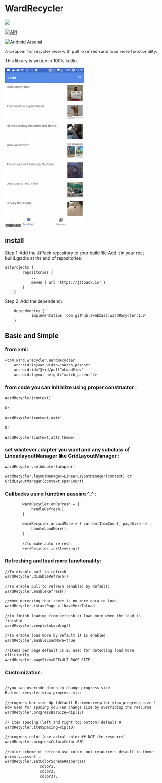 
# WardRecycler

[![](https://jitpack.io/v/swabbass/wardRecycler.svg)](https://jitpack.io/#swabbass/wardRecycler) 

[![API](https://img.shields.io/badge/API-21%2B-brightgreen.svg?style=flat)](https://android-arsenal.com/api?level=21)

[![Android Arsenal]( https://img.shields.io/badge/Android%20Arsenal-WardRecycler-green.svg?style=flat )]( https://android-arsenal.com/details/1/7333 )

A wrapper for recycler view with pull to refresh and load more functionality.

This library is written in 100% kotlin.

![](2mz4n6.gif)

## install

Step 1. Add the JitPack repository to your build file
Add it in your root build.gradle at the end of repositories:

```
allprojects {
		repositories {
			...
			maven { url 'https://jitpack.io' }
		}
	}
```

Step 2. Add the dependency

```
	dependencies {
	        implementation 'com.github.swabbass:wardRecycler:1.0'
	}
```

## Basic and Simple

### from xml:
```
<com.ward.wrecycler.WardRecycler
    android:layout_width="match_parent"
    android:id="@+id/pullToLoadView"
    android:layout_height="match_parent"/>
```

### from code you can initialize using proper constructor :

```
WardRecycler(context)

Or

WardRecycler(context,attr)

Or

WardRecycler(context,attr,theme)
```

### set whatever adapter you want and any subclass of LinearlayoutManager like GridLayoutManager :

```
wardRecycler.setAdapter(adapter)

wardRecycler.layoutManager=LinearLayoutManager(context) or GridLayoutManager(context,spanCount)
```

### Callbacks using function passing ^_^ :

```
        wardRecycler.onRefresh = {
            handleRefresh()
        }
       
        wardRecycler.onLoadMore = { currentItemCount, pageSize ->
            handleLoadMore()
        }
        
        //to make auto refresh 
        wardRecycler.initLoading()
```

### Refreshing and load more functionality:

```
//To disable pull to refresh
wardRecycler.disableRefresh()

//To enable pull to refresh (enabled by default)
wardRecycler.enableRefresh()

//When detecting that there is no more data to load
wardRecycler.isLastPage = !haveMoreToLoad

//to finish loading from refresh or load more when the load is finished
wardRecycler.completeLoading()

//to enable load more by default it is enabled
wardRecycler.enableLoadMore=true

//items per page default is 25 used for detecting load more efficiently
wardRecycler.pageSize=DEFAULT_PAGE_SIZE
```

### Customization:

```

//you can override dimen to change progress size 
R.dimen.recycler_view_progress_size

//progress bar size dp (default R.dimen.recycler_view_progress_size ) now used for spacing you can change size by overriding the resourse
wardRecycler.progressBarSize=dip(10)

// item spacing (left and right top bottom) default 0
wardRecycler.itemSpacing=dip(10)

//progress color (use actual color ## NOT the resource)
wardRecycler.progressColor=Color.RED

//color scheme of refresh use colors not resourcers default is theme primary,accent...
wardRecycler.setColorSchemeResources(
                color1,
                color2,
                color3);
```
